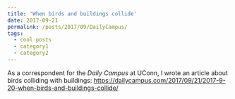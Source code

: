 ```yaml
---
title: 'When birds and buildings collide'
date: 2017-09-21
permalink: /posts/2017/09/DailyCampus/
tags:
  - cool posts
  - category1
  - category2
---
```


As a correspondent for the _Daily Campus_ at UConn, I wrote an article about birds colliding with buildings: <a href = "https://dailycampus.com/2017/09/21/2017-9-20-when-birds-and-buildings-collide/" target="_blank">https://dailycampus.com/2017/09/21/2017-9-20-when-birds-and-buildings-collide/</a>
